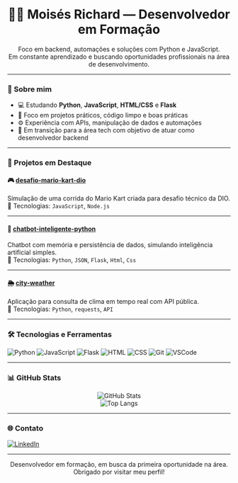 <h1 align="center">👨‍💻 Moisés Richard — Desenvolvedor em Formação</h1>

<p align="center">
  Foco em backend, automações e soluções com Python e JavaScript.<br>
  Em constante aprendizado e buscando oportunidades profissionais na área de desenvolvimento.
</p>

---

### 🧠 Sobre mim

- 💻 Estudando **Python**, **JavaScript**, **HTML/CSS** e **Flask**
- 🔁 Foco em projetos práticos, código limpo e boas práticas
- ⚙️ Experiência com APIs, manipulação de dados e automações
- 🎯 Em transição para a área tech com objetivo de atuar como desenvolvedor backend

---

### 💼 Projetos em Destaque

#### 🎮 [desafio-mario-kart-dio](https://github.com/moiseesrichard/desafio-mario-kart-dio)
Simulação de uma corrida do Mario Kart criada para desafio técnico da DIO.  
🔧 Tecnologias: `JavaScript`, `Node.js`

---

#### 🤖 [chatbot-inteligente-python](https://github.com/moiseesrichard/chatbot-inteligente-python)
Chatbot com memória e persistência de dados, simulando inteligência artificial simples.  
🔧 Tecnologias: `Python`, `JSON`, `Flask`, `Html`, `Css`

---

#### 🌦️ [city-weather](https://github.com/moiseesrichard/city-weather)
Aplicação para consulta de clima em tempo real com API pública.  
🔧 Tecnologias: `Python`, `requests`, `API`

---

### 🛠️ Tecnologias e Ferramentas

![Python](https://img.shields.io/badge/Python-3776AB?style=for-the-badge&logo=python&logoColor=white)
![JavaScript](https://img.shields.io/badge/JavaScript-F7DF1E?style=for-the-badge&logo=javascript&logoColor=black)
![Flask](https://img.shields.io/badge/Flask-000000?style=for-the-badge&logo=flask&logoColor=white)
![HTML](https://img.shields.io/badge/HTML-E34F26?style=for-the-badge&logo=html5&logoColor=white)
![CSS](https://img.shields.io/badge/CSS-1572B6?style=for-the-badge&logo=css3&logoColor=white)
![Git](https://img.shields.io/badge/Git-F05032?style=for-the-badge&logo=git&logoColor=white)
![VSCode](https://img.shields.io/badge/VSCode-007ACC?style=for-the-badge&logo=visual-studio-code&logoColor=white)

---

### 📊 GitHub Stats

<p align="center">
  <img src="https://github-readme-stats.vercel.app/api?username=moisesgsr&show_icons=true&theme=radical" alt="GitHub Stats"/>
  <br>
  <img src="https://github-readme-stats.vercel.app/api/top-langs/?username=moisesgsr&layout=compact&theme=radical" alt="Top Langs"/>
</p>

---

### 🌐 Contato

[![LinkedIn](https://img.shields.io/badge/-LinkedIn-blue?style=for-the-badge&logo=linkedin&logoColor=white)](https://www.linkedin.com/in/richardmoisees)

---

<p align="center">
  Desenvolvedor em formação, em busca da primeira oportunidade na área.<br>
  Obrigado por visitar meu perfil!
</p>
